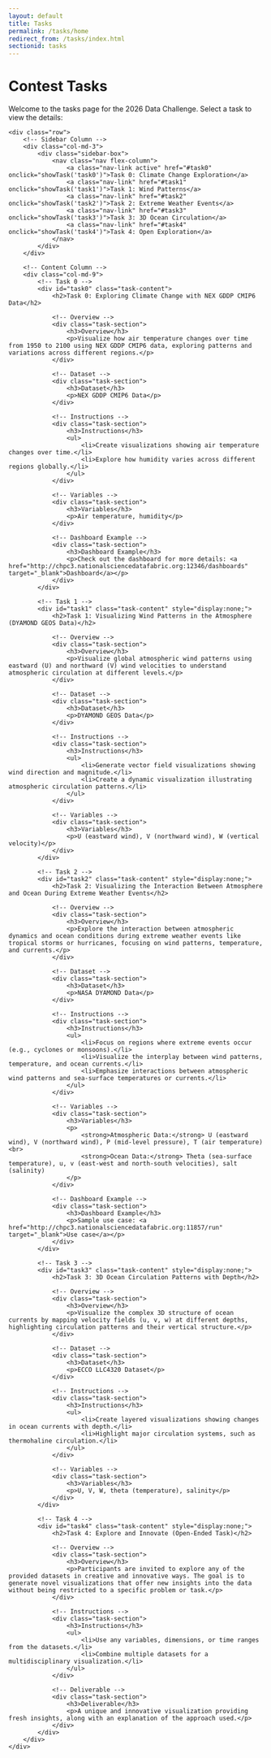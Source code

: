 ```yaml
---
layout: default
title: Tasks
permalink: /tasks/home
redirect_from: /tasks/index.html
sectionid: tasks
---
```


<div class="container">
    <h1>Contest Tasks</h1>
    <p>Welcome to the tasks page for the 2026 Data Challenge. Select a task to view the details:</p>

    <div class="row">
        <!-- Sidebar Column -->
        <div class="col-md-3">
            <div class="sidebar-box">
                <nav class="nav flex-column">
                    <a class="nav-link active" href="#task0" onclick="showTask('task0')">Task 0: Climate Change Exploration</a>
                    <a class="nav-link" href="#task1" onclick="showTask('task1')">Task 1: Wind Patterns</a>
                    <a class="nav-link" href="#task2" onclick="showTask('task2')">Task 2: Extreme Weather Events</a>
                    <a class="nav-link" href="#task3" onclick="showTask('task3')">Task 3: 3D Ocean Circulation</a>
                    <a class="nav-link" href="#task4" onclick="showTask('task4')">Task 4: Open Exploration</a>
                </nav>
            </div>
        </div>

        <!-- Content Column -->
        <div class="col-md-9">
            <!-- Task 0 -->
            <div id="task0" class="task-content">
                <h2>Task 0: Exploring Climate Change with NEX GDDP CMIP6 Data</h2>
                
                <!-- Overview -->
                <div class="task-section">
                    <h3>Overview</h3>
                    <p>Visualize how air temperature changes over time from 1950 to 2100 using NEX GDDP CMIP6 data, exploring patterns and variations across different regions.</p>
                </div>

                <!-- Dataset -->
                <div class="task-section">
                    <h3>Dataset</h3>
                    <p>NEX GDDP CMIP6 Data</p>
                </div>

                <!-- Instructions -->
                <div class="task-section">
                    <h3>Instructions</h3>
                    <ul>
                        <li>Create visualizations showing air temperature changes over time.</li>
                        <li>Explore how humidity varies across different regions globally.</li>
                    </ul>
                </div>

                <!-- Variables -->
                <div class="task-section">
                    <h3>Variables</h3>
                    <p>Air temperature, humidity</p>
                </div>

                <!-- Dashboard Example -->
                <div class="task-section">
                    <h3>Dashboard Example</h3>
                    <p>Check out the dashboard for more details: <a href="http://chpc3.nationalsciencedatafabric.org:12346/dashboards" target="_blank">Dashboard</a></p>
                </div>
            </div>

            <!-- Task 1 -->
            <div id="task1" class="task-content" style="display:none;">
                <h2>Task 1: Visualizing Wind Patterns in the Atmosphere (DYAMOND GEOS Data)</h2>
                
                <!-- Overview -->
                <div class="task-section">
                    <h3>Overview</h3>
                    <p>Visualize global atmospheric wind patterns using eastward (U) and northward (V) wind velocities to understand atmospheric circulation at different levels.</p>
                </div>

                <!-- Dataset -->
                <div class="task-section">
                    <h3>Dataset</h3>
                    <p>DYAMOND GEOS Data</p>
                </div>

                <!-- Instructions -->
                <div class="task-section">
                    <h3>Instructions</h3>
                    <ul>
                        <li>Generate vector field visualizations showing wind direction and magnitude.</li>
                        <li>Create a dynamic visualization illustrating atmospheric circulation patterns.</li>
                    </ul>
                </div>

                <!-- Variables -->
                <div class="task-section">
                    <h3>Variables</h3>
                    <p>U (eastward wind), V (northward wind), W (vertical velocity)</p>
                </div>
            </div>

            <!-- Task 2 -->
            <div id="task2" class="task-content" style="display:none;">
                <h2>Task 2: Visualizing the Interaction Between Atmosphere and Ocean During Extreme Weather Events</h2>
                
                <!-- Overview -->
                <div class="task-section">
                    <h3>Overview</h3>
                    <p>Explore the interaction between atmospheric dynamics and ocean conditions during extreme weather events like tropical storms or hurricanes, focusing on wind patterns, temperature, and currents.</p>
                </div>

                <!-- Dataset -->
                <div class="task-section">
                    <h3>Dataset</h3>
                    <p>NASA DYAMOND Data</p>
                </div>

                <!-- Instructions -->
                <div class="task-section">
                    <h3>Instructions</h3>
                    <ul>
                        <li>Focus on regions where extreme events occur (e.g., cyclones or monsoons).</li>
                        <li>Visualize the interplay between wind patterns, temperature, and ocean currents.</li>
                        <li>Emphasize interactions between atmospheric wind patterns and sea-surface temperatures or currents.</li>
                    </ul>
                </div>

                <!-- Variables -->
                <div class="task-section">
                    <h3>Variables</h3>
                    <p>
                        <strong>Atmospheric Data:</strong> U (eastward wind), V (northward wind), P (mid-level pressure), T (air temperature)<br>
                        <strong>Ocean Data:</strong> Theta (sea-surface temperature), u, v (east-west and north-south velocities), salt (salinity)
                    </p>
                </div>

                <!-- Dashboard Example -->
                <div class="task-section">
                    <h3>Dashboard Example</h3>
                    <p>Sample use case: <a href="http://chpc3.nationalsciencedatafabric.org:11857/run" target="_blank">Use case</a></p>
                </div>
            </div>

            <!-- Task 3 -->
            <div id="task3" class="task-content" style="display:none;">
                <h2>Task 3: 3D Ocean Circulation Patterns with Depth</h2>
                
                <!-- Overview -->
                <div class="task-section">
                    <h3>Overview</h3>
                    <p>Visualize the complex 3D structure of ocean currents by mapping velocity fields (u, v, w) at different depths, highlighting circulation patterns and their vertical structure.</p>
                </div>

                <!-- Dataset -->
                <div class="task-section">
                    <h3>Dataset</h3>
                    <p>ECCO LLC4320 Dataset</p>
                </div>

                <!-- Instructions -->
                <div class="task-section">
                    <h3>Instructions</h3>
                    <ul>
                        <li>Create layered visualizations showing changes in ocean currents with depth.</li>
                        <li>Highlight major circulation systems, such as thermohaline circulation.</li>
                    </ul>
                </div>

                <!-- Variables -->
                <div class="task-section">
                    <h3>Variables</h3>
                    <p>U, V, W, theta (temperature), salinity</p>
                </div>
            </div>

            <!-- Task 4 -->
            <div id="task4" class="task-content" style="display:none;">
                <h2>Task 4: Explore and Innovate (Open-Ended Task)</h2>
                
                <!-- Overview -->
                <div class="task-section">
                    <h3>Overview</h3>
                    <p>Participants are invited to explore any of the provided datasets in creative and innovative ways. The goal is to generate novel visualizations that offer new insights into the data without being restricted to a specific problem or task.</p>
                </div>

                <!-- Instructions -->
                <div class="task-section">
                    <h3>Instructions</h3>
                    <ul>
                        <li>Use any variables, dimensions, or time ranges from the datasets.</li>
                        <li>Combine multiple datasets for a multidisciplinary visualization.</li>
                    </ul>
                </div>

                <!-- Deliverable -->
                <div class="task-section">
                    <h3>Deliverable</h3>
                    <p>A unique and innovative visualization providing fresh insights, along with an explanation of the approach used.</p>
                </div>
            </div>
        </div>
    </div>
</div>

<script>
function showTask(taskId) {
    // Hide all task contents
    document.querySelectorAll('.task-content').forEach(function(content) {
        content.style.display = 'none';
    });

    // Show the selected task content
    document.getElementById(taskId).style.display = 'block';

    // Remove 'active' class from all links
    document.querySelectorAll('.nav-link').forEach(function(link) {
        link.classList.remove('active');
    });

    // Add 'active' class to clicked link
    document.querySelector('a[href="#' + taskId + '"]').classList.add('active');
}
</script>
